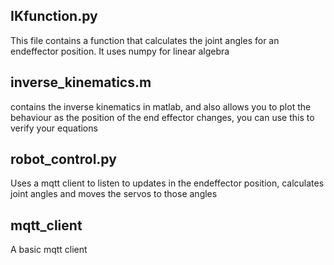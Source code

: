 

## IKfunction.py
This file contains a function that calculates the joint angles for an endeffector position. It uses numpy for linear algebra

## inverse_kinematics.m
contains the inverse kinematics in matlab, and also allows you to plot the behaviour as the position of the end effector changes, you can use this to verify your equations

## robot_control.py
Uses a mqtt client to listen to updates in the endeffector position, calculates joint angles and moves the servos to those angles

## mqtt_client
A basic mqtt client
